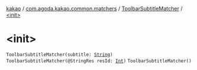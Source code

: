 [kakao](../../index.md) / [com.agoda.kakao.common.matchers](../index.md) / [ToolbarSubtitleMatcher](index.md) / [&lt;init&gt;](./-init-.md)

# &lt;init&gt;

`ToolbarSubtitleMatcher(subtitle: `[`String`](https://kotlinlang.org/api/latest/jvm/stdlib/kotlin/-string/index.html)`)`
`ToolbarSubtitleMatcher(@StringRes resId: `[`Int`](https://kotlinlang.org/api/latest/jvm/stdlib/kotlin/-int/index.html)`)`
`ToolbarSubtitleMatcher()`